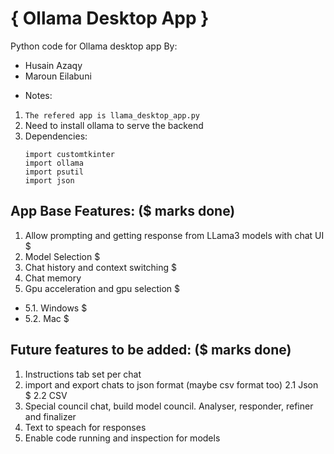 # { Ollama Desktop App }
 Python code for Ollama desktop app
By: 
* Husain Azaqy
* Maroun Eilabuni

- Notes: 
1. `The refered app is llama_desktop_app.py`
2. Need to install ollama to serve the backend
3. Dependencies:
    ```
   import customtkinter
   import ollama
   import psutil
   import json
    ```
## App Base Features: ($ marks done)
1. Allow prompting and getting response from LLama3 models with chat UI $
2. Model Selection $
3. Chat history and context switching $
4. Chat memory
5. Gpu acceleration and gpu selection $
- 5.1. Windows $
- 5.2. Mac $

## Future features to be added: ($ marks done)
1. Instructions tab set per chat 
2. import and export chats to json format (maybe csv format too)
   2.1 Json $
   2.2 CSV
3. Special council chat, build model council. Analyser, responder, refiner and finalizer
4. Text to speach for responses
5. Enable code running and inspection for models

